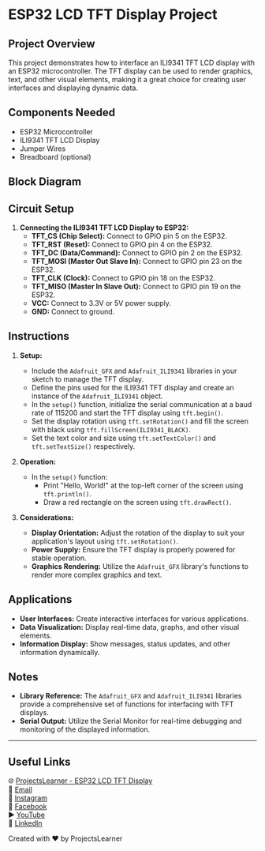 # ESP32 LCD TFT Display Project

## Project Overview
This project demonstrates how to interface an ILI9341 TFT LCD display with an ESP32 microcontroller. The TFT display can be used to render graphics, text, and other visual elements, making it a great choice for creating user interfaces and displaying dynamic data.

## Components Needed
- ESP32 Microcontroller
- ILI9341 TFT LCD Display
- Jumper Wires
- Breadboard (optional)

## Block Diagram


## Circuit Setup
1. **Connecting the ILI9341 TFT LCD Display to ESP32:**
   - **TFT_CS (Chip Select):** Connect to GPIO pin 5 on the ESP32.
   - **TFT_RST (Reset):** Connect to GPIO pin 4 on the ESP32.
   - **TFT_DC (Data/Command):** Connect to GPIO pin 2 on the ESP32.
   - **TFT_MOSI (Master Out Slave In):** Connect to GPIO pin 23 on the ESP32.
   - **TFT_CLK (Clock):** Connect to GPIO pin 18 on the ESP32.
   - **TFT_MISO (Master In Slave Out):** Connect to GPIO pin 19 on the ESP32.
   - **VCC:** Connect to 3.3V or 5V power supply.
   - **GND:** Connect to ground.

## Instructions
1. **Setup:**
   - Include the `Adafruit_GFX` and `Adafruit_ILI9341` libraries in your sketch to manage the TFT display.
   - Define the pins used for the ILI9341 TFT display and create an instance of the `Adafruit_ILI9341` object.
   - In the `setup()` function, initialize the serial communication at a baud rate of 115200 and start the TFT display using `tft.begin()`.
   - Set the display rotation using `tft.setRotation()` and fill the screen with black using `tft.fillScreen(ILI9341_BLACK)`.
   - Set the text color and size using `tft.setTextColor()` and `tft.setTextSize()` respectively.

2. **Operation:**
   - In the `setup()` function:
     - Print "Hello, World!" at the top-left corner of the screen using `tft.println()`.
     - Draw a red rectangle on the screen using `tft.drawRect()`.

3. **Considerations:**
   - **Display Orientation:** Adjust the rotation of the display to suit your application's layout using `tft.setRotation()`.
   - **Power Supply:** Ensure the TFT display is properly powered for stable operation.
   - **Graphics Rendering:** Utilize the `Adafruit_GFX` library's functions to render more complex graphics and text.

## Applications
- **User Interfaces:** Create interactive interfaces for various applications.
- **Data Visualization:** Display real-time data, graphs, and other visual elements.
- **Information Display:** Show messages, status updates, and other information dynamically.

## Notes
- **Library Reference:** The `Adafruit_GFX` and `Adafruit_ILI9341` libraries provide a comprehensive set of functions for interfacing with TFT displays.
- **Serial Output:** Utilize the Serial Monitor for real-time debugging and monitoring of the displayed information.

---

## Useful Links
🌐 [ProjectsLearner - ESP32 LCD TFT Display](https://projectslearner.com/learn/esp32-lcd-tft-display)  
📧 [Email](mailto:projectslearner@gmail.com)  
📸 [Instagram](https://www.instagram.com/projectslearner/)  
📘 [Facebook](https://www.facebook.com/projectslearner)  
▶️ [YouTube](https://www.youtube.com/@ProjectsLearner)  
📘 [LinkedIn](https://www.linkedin.com/in/projectslearner)

Created with ❤️ by ProjectsLearner
